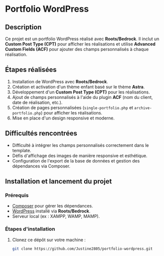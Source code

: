 # Portfolio WordPress

## Description
Ce projet est un portfolio WordPress réalisé avec **Roots/Bedrock**. Il inclut un **Custom Post Type (CPT)** pour afficher les réalisations et utilise **Advanced Custom Fields (ACF)** pour ajouter des champs personnalisés à chaque réalisation.

## Étapes réalisées
1. Installation de WordPress avec **Roots/Bedrock**.
2. Création et activation d'un thème enfant basé sur le thème **Astra**.
3. Développement d'un **Custom Post Type (CPT)** pour les réalisations.
4. Ajout de champs personnalisés à l'aide du plugin **ACF** (nom du client, date de réalisation, etc.).
5. Création de pages personnalisées (`single-portfolio.php` et `archive-portfolio.php`) pour afficher les réalisations.
6. Mise en place d'un design responsive et moderne.

## Difficultés rencontrées
- Difficulté à intégrer les champs personnalisés correctement dans le template.
- Défis d'affichage des images de manière responsive et esthétique.
- Configuration de l'export de la base de données et gestion des dépendances via Composer.

## Installation et lancement du projet

### Prérequis
- [Composer](https://getcomposer.org/) pour gérer les dépendances.
- [WordPress](https://wordpress.org/) installé via **Roots/Bedrock**.
- Serveur local (ex : XAMPP, WAMP, MAMP).

### Étapes d'installation
1. Clonez ce dépôt sur votre machine :
   ```bash
   git clone https://github.com/Justine2805/portfolio-wordpress.git
